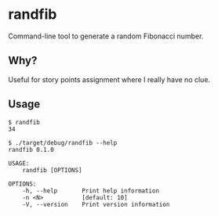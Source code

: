# randfib

Command-line tool to generate a random Fibonacci number.

## Why?

Useful for story points assignment where I really have no clue.

## Usage

```
$ randfib
34
```

```
$ ./target/debug/randfib --help
randfib 0.1.0

USAGE:
    randfib [OPTIONS]

OPTIONS:
    -h, --help       Print help information
    -n <N>           [default: 10]
    -V, --version    Print version information
```
